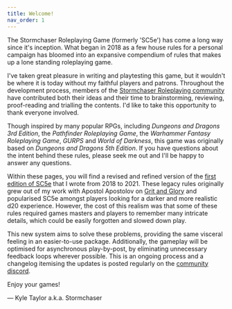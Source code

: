 ```yaml
---
title: Welcome!
nav_order: 1
---
```


The Stormchaser Roleplaying Game (formerly 'SC5e') has come a long way since it's inception. What began in 2018 as a few house rules for a personal campaign has bloomed into an expansive compendium of rules that makes up a lone standing roleplaying game.

I've taken great pleasure in writing and playtesting this game, but it wouldn't be where it is today without my faithful players and patrons. Throughout the development process, members of the [Stormchaser Roleplaying community](https://discord.gg/HX9EK4A "Stormchaser Roleplaying on Discord") have contributed both their ideas and their time to brainstorming, reviewing, proof-reading and trialling the contents. I'd like to take this opportunity to thank everyone involved.

Though inspired by many popular RPGs, including *Dungeons and Dragons 3rd Edition*, the *Pathfinder Roleplaying Game*, the *Warhammer Fantasy Roleplaying Game*, *GURPS* and *World of Darkness*, this game was originally based on *Dungeons and Dragons 5th Edition*. If you have questions about the intent behind these rules, please seek me out and I'll be happy to answer any questions.

Within these pages, you will find a revised and refined version of the [first edition of SC5e](https://www.gmbinder.com/share/-MjzjZBb7BG23h6HaK7J "SC5e Legacy Index") that I wrote from 2018 to 2021. These legacy rules originally grew out of my work with Apostol Apostolov on [Grit and Glory](https://www.gmbinder.com/share/-LDHolQY2FURKf-8xCT3) and popularised SC5e amongst players looking for a darker and more realistic d20 experience. However, the cost of this realism was that some of these rules required games masters and players to remember many intricate details, which could be easily forgotten and slowed down play.

This new system aims to solve these problems, providing the same visceral feeling in an easier-to-use package. Additionally, the gameplay will be optimised for asynchronous play-by-post, by eliminating unnecessary feedback loops wherever possible. This is an ongoing process and a changelog itemising the updates is posted regularly on the [community discord](https://discord.gg/HX9EK4A "Stormchaser Roleplaying on Discord").

Enjoy your games!

— Kyle Taylor a.k.a. Stormchaser

